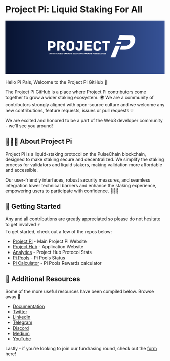 # Project Pi: Liquid Staking For All

![project pi banner](/assets/Twitter.png)

Hello Pi Pals, Welcome to the Project Pi GitHub 🔨

The Project Pi GitHub is a place where Project Pi contributors come together to grow a wider staking ecosystem. 🌍 We are a community of contributors strongly aligned with open-source culture and we welcome any new contributions, feature requests, issues or pull requests 💡

We are excited and honored to be a part of the Web3 developer community - we’ll see you around!

## 🧑🏽‍🚀 About Project Pi

Project Pi is a liquid-staking protocol on the PulseChain blockchain, designed to make staking secure and decentralized. We simplify the staking process for validators and liquid stakers, making validation more affordable and accessible.

Our user-friendly interfaces, robust security measures, and seamless integration lower technical barriers and enhance the staking experience, empowering users to participate with confidence. 🧑🏽‍🚀

## 🚀 Getting Started

Any and all contributions are greatly appreciated so please do not hesitate to get involved ⚡  
To get started, check out a few of the repos below:

- [Project Pi](https://www.projectpi.xyz/) - Main Project Pi Website
- [Project Hub](https://hub.projectpi.xyz/) - Application Website
- [Analytics](https://data.projectpi.xyz/) - Project Hub Protocol Stats
- [Pi Pools](https://pools.projectpi.xyz/) - Pi Pools Status
- [Pi Calculator](https://portal.projectpi.xyz/calculator) - Pi Pools Rewards calculator



## 🔗 Additional Resources

Some of the more useful resources have been compiled below. Browse away 📜

- [Documentation](https://docs.projectpi.xyz/welcome/)
- [Twitter](https://x.com/ProjectPi314)
- [LinkedIn](https://www.linkedin.com/company/projectpi314/)
- [Telegram](https://t.me/Project_Pi314)
- [Discord](https://discord.com/invite/NZ4EJ25UcZ)
- [Medium](https://medium.com/@projectpi/)
- [YouTube](https://www.youtube.com/@Project_Pi)



Lastly - if you’re looking to join our fundrasing round, check out the [form](https://share.hsforms.com/1_fvLprLlQOWeXa1FOxHZxgqg6ix) here!
